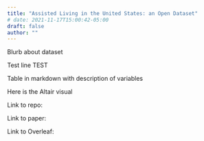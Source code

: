 ```yaml
---
title: "Assisted Living in the United States: an Open Dataset"
# date: 2021-11-17T15:00:42-05:00
draft: false
author: ""
---
```


Blurb about dataset 

Test line TEST

Table in markdown with description of variables

Here is the Altair visual

Link to repo:

Link to paper: 

Link to Overleaf: 
